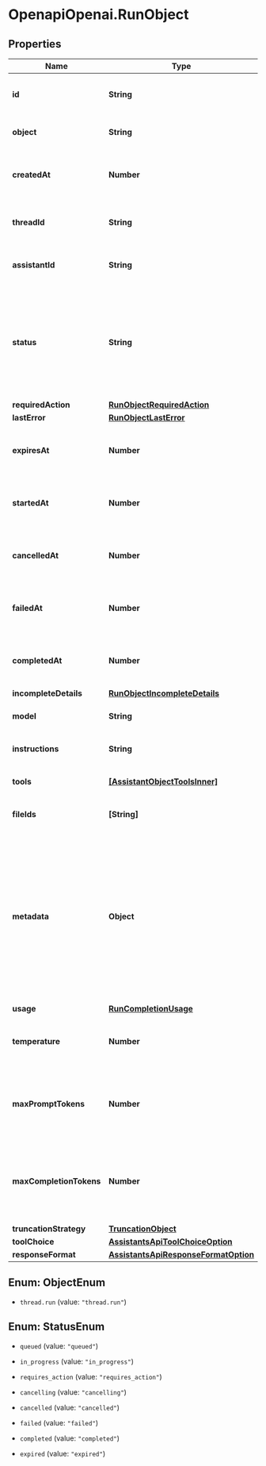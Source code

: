 # OpenapiOpenai.RunObject

## Properties

Name | Type | Description | Notes
------------ | ------------- | ------------- | -------------
**id** | **String** | The identifier, which can be referenced in API endpoints. | 
**object** | **String** | The object type, which is always &#x60;thread.run&#x60;. | 
**createdAt** | **Number** | The Unix timestamp (in seconds) for when the run was created. | 
**threadId** | **String** | The ID of the [thread](/docs/api-reference/threads) that was executed on as a part of this run. | 
**assistantId** | **String** | The ID of the [assistant](/docs/api-reference/assistants) used for execution of this run. | 
**status** | **String** | The status of the run, which can be either &#x60;queued&#x60;, &#x60;in_progress&#x60;, &#x60;requires_action&#x60;, &#x60;cancelling&#x60;, &#x60;cancelled&#x60;, &#x60;failed&#x60;, &#x60;completed&#x60;, or &#x60;expired&#x60;. | 
**requiredAction** | [**RunObjectRequiredAction**](RunObjectRequiredAction.md) |  | 
**lastError** | [**RunObjectLastError**](RunObjectLastError.md) |  | 
**expiresAt** | **Number** | The Unix timestamp (in seconds) for when the run will expire. | 
**startedAt** | **Number** | The Unix timestamp (in seconds) for when the run was started. | 
**cancelledAt** | **Number** | The Unix timestamp (in seconds) for when the run was cancelled. | 
**failedAt** | **Number** | The Unix timestamp (in seconds) for when the run failed. | 
**completedAt** | **Number** | The Unix timestamp (in seconds) for when the run was completed. | 
**incompleteDetails** | [**RunObjectIncompleteDetails**](RunObjectIncompleteDetails.md) |  | 
**model** | **String** | The model that the [assistant](/docs/api-reference/assistants) used for this run. | 
**instructions** | **String** | The instructions that the [assistant](/docs/api-reference/assistants) used for this run. | 
**tools** | [**[AssistantObjectToolsInner]**](AssistantObjectToolsInner.md) | The list of tools that the [assistant](/docs/api-reference/assistants) used for this run. | 
**fileIds** | **[String]** | The list of [File](/docs/api-reference/files) IDs the [assistant](/docs/api-reference/assistants) used for this run. | 
**metadata** | **Object** | Set of 16 key-value pairs that can be attached to an object. This can be useful for storing additional information about the object in a structured format. Keys can be a maximum of 64 characters long and values can be a maxium of 512 characters long.  | 
**usage** | [**RunCompletionUsage**](RunCompletionUsage.md) |  | 
**temperature** | **Number** | The sampling temperature used for this run. If not set, defaults to 1. | [optional] 
**maxPromptTokens** | **Number** | The maximum number of prompt tokens specified to have been used over the course of the run.  | 
**maxCompletionTokens** | **Number** | The maximum number of completion tokens specified to have been used over the course of the run.  | 
**truncationStrategy** | [**TruncationObject**](TruncationObject.md) |  | 
**toolChoice** | [**AssistantsApiToolChoiceOption**](AssistantsApiToolChoiceOption.md) |  | 
**responseFormat** | [**AssistantsApiResponseFormatOption**](AssistantsApiResponseFormatOption.md) |  | 



## Enum: ObjectEnum


* `thread.run` (value: `"thread.run"`)





## Enum: StatusEnum


* `queued` (value: `"queued"`)

* `in_progress` (value: `"in_progress"`)

* `requires_action` (value: `"requires_action"`)

* `cancelling` (value: `"cancelling"`)

* `cancelled` (value: `"cancelled"`)

* `failed` (value: `"failed"`)

* `completed` (value: `"completed"`)

* `expired` (value: `"expired"`)





